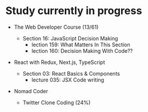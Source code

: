 # Study currently in progress

  - The Web Developer Course (13/61)
    - Section 16: JavaScript Decision Making
      - lection 159: What Matters In This Section
      - lection 160: Decision Making With Code??


  - React with Redux, Next.js, TypeScript
    - Section 03: React Basics & Components
      - lecture 035: JSX Code writing

  - Nomad Coder
    - Twitter Clone Coding (24%)
